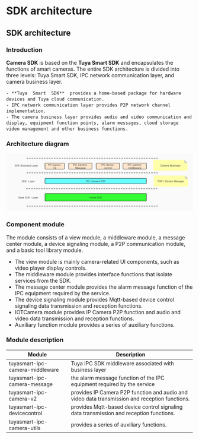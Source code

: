 #  SDK architecture



## SDK architecture



### Introduction

**Camera SDK** is based on the **Tuya  Smart  SDK** and encapsulates the functions of smart cameras. The entire SDK architecture is divided into three levels: Tuya Smart SDK, IPC network communication layer, and camera business layer.

	- **Tuya  Smart  SDK**  provides a home-based package for hardware devices and Tuya cloud communication.
	- IPC network communication layer provides P2P network channel implementation.
	- The camera business layer provides audio and video communication and display, equipment function points, alarm messages, cloud storage video management and other business functions.



### Architecture diagram

![image](./images/ProgramArchitecure.jpg)



### Component module

The module consists of a view module, a middleware module, a message center module, a device signaling module, a P2P communication module, and a basic tool library module.

- The view module is mainly camera-related UI components, such as video player display controls.
- The middleware module provides interface functions that isolate services from the SDK.
- The message center module provides the alarm message function of the IPC equipment required by the service.
- The device signaling module provides Mqtt-based device control signaling data transmission and reception functions.
- IOTCamera module provides IP Camera P2P function and audio and video data transmission and reception functions.
- Auxiliary function module provides a series of auxiliary functions.



### Module description

| Module                          | Description                                                  |
| ------------------------------- | ------------------------------------------------------------ |
| tuyasmart-ipc-camera-middleware | Tuya IPC SDK middleware associated with business layer       |
| tuyasmart-ipc-camera-message    | the alarm message function of the IPC equipment required by the service |
| tuyasmart-ipc-camera-v2         | provides IP Camera P2P function and audio and video data transmission and reception functions. |
| tuyasmart-ipc-devicecontrol     | provides Mqtt-based device control signaling data transmission and reception functions. |
| tuyasmart-ipc-camera-utils      | provides a series of auxiliary functions.                    |